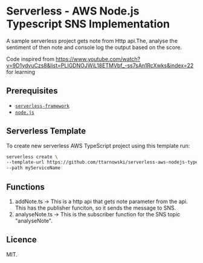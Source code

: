 # Serverless - AWS Node.js Typescript SNS Implementation

A sample serverless project gets note from Http api.The, analyse the sentiment of then note and console log the output based on the score.

Code inspired from https://www.youtube.com/watch?v=9D1ydvuCzs8&list=PLIGDNOJWiL18ETMVbf_-ss7sAn1RcXwks&index=22 for learning




## Prerequisites

- [`serverless-framework`](https://github.com/serverless/serverless)
- [`node.js`](https://nodejs.org)

## Serverless Template

To create new serverless AWS TypeScript project using this template run:

```bash
serverless create \
--template-url https://github.com/ttarnowski/serverless-aws-nodejs-typescript-v2/tree/main \
--path myServiceName
```

## Functions 

1) addNote.ts -> This is a http api that gets note parameter from the api. This has the publisher funciton, so it sends the message to SNS. 
2) analyseNote.ts -> This is the subscriber function for the SNS topic "analyseNote".


## Licence

MIT.
